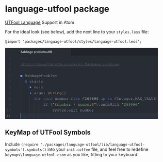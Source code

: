 # language-utfool package

[UTFool Language](https://github.com/psmitt/UTFool) Support in Atom

For the ideal look (see below), add the next line to your `styles.less` file:

`@import "packages/language-utfool/styles/language-utfool.less";`

![A screenshot of the package](https://raw.githubusercontent.com/psmitt/language-utfool/master/Screenshot.png)

## KeyMap of UTFool Symbols

Include `(require './packages/language-utfool/lib/language-utfool-symbols').symbols()` into your `init.coffee` file, and feel free to redefine `keymaps\language-utfool.cson` as you like, fitting to your keyboard.
